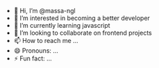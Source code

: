 - 👋 Hi, I’m @massa-ngl
- 👀 I’m interested in becoming a better developer
- 🌱 I’m currently learning javascript
- 💞️ I’m looking to collaborate on frontend projects
- 📫 How to reach me ...
- 😄 Pronouns: ...
- ⚡ Fun fact: ...

<!---
massa-ngl/massa-ngl is a ✨ special ✨ repository because its `README.md` (this file) appears on your GitHub profile.
You can click the Preview link to take a look at your changes.
--->
